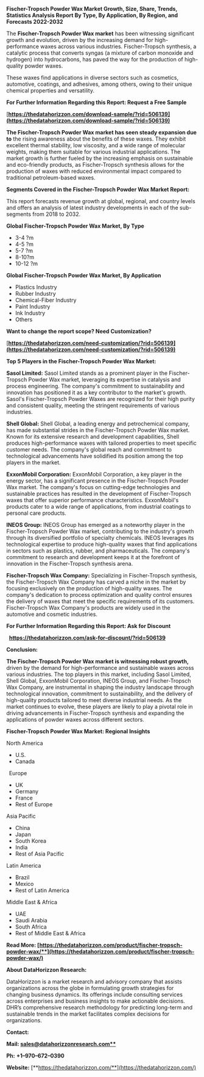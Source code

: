 ﻿**Fischer-Tropsch Powder Wax  Market Growth, Size, Share, Trends, Statistics Analysis Report By Type, By Application, By Region, and Forecasts 2022-2032**

The **Fischer-Tropsch Powder Wax market** has been witnessing significant growth and evolution, driven by the increasing demand for high-performance waxes across various industries. Fischer-Tropsch synthesis, a catalytic process that converts syngas (a mixture of carbon monoxide and hydrogen) into hydrocarbons, has paved the way for the production of high-quality powder waxes. 

These waxes find applications in diverse sectors such as cosmetics, automotive, coatings, and adhesives, among others, owing to their unique chemical properties and versatility.

**For Further Information Regarding this Report: Request a Free Sample**	

[**https://thedatahorizzon.com/download-sample/?rid=506139](https://thedatahorizzon.com/download-sample/?rid=506139)** 

**The Fischer-Tropsch Powder Wax market has seen steady expansion due to** the rising awareness about the benefits of these waxes. They exhibit excellent thermal stability, low viscosity, and a wide range of molecular weights, making them suitable for various industrial applications. The market growth is further fueled by the increasing emphasis on sustainable and eco-friendly products, as Fischer-Tropsch synthesis allows for the production of waxes with reduced environmental impact compared to traditional petroleum-based waxes.

**Segments Covered in the Fischer-Tropsch Powder Wax Market Report:**

This report forecasts revenue growth at global, regional, and country levels and offers an analysis of latest industry developments in each of the sub-segments from 2018 to 2032.

**Global Fischer-Tropsch Powder Wax Market, By Type**

- 3-4 ?m
- 4-5 ?m
- 5-7 ?m
- 8-10?m
- 10-12 ?m

**Global Fischer-Tropsch Powder Wax Market, By Application**

- Plastics Industry
- Rubber Industry
- Chemical-Fiber Industry
- Paint Industry
- Ink Industry
- Others

**Want to change the report scope? Need Customization?**

[**https://thedatahorizzon.com/need-customization/?rid=506139](https://thedatahorizzon.com/need-customization/?rid=506139)** 

**Top 5 Players in the Fischer-Tropsch Powder Wax Market:**

**Sasol Limited:** Sasol Limited stands as a prominent player in the Fischer-Tropsch Powder Wax market, leveraging its expertise in catalysis and process engineering. The company's commitment to sustainability and innovation has positioned it as a key contributor to the market's growth. Sasol's Fischer-Tropsch Powder Waxes are recognized for their high purity and consistent quality, meeting the stringent requirements of various industries.

**Shell Global:** Shell Global, a leading energy and petrochemical company, has made substantial strides in the Fischer-Tropsch Powder Wax market. Known for its extensive research and development capabilities, Shell produces high-performance waxes with tailored properties to meet specific customer needs. The company's global reach and commitment to technological advancements have solidified its position among the top players in the market.

**ExxonMobil Corporation:** ExxonMobil Corporation, a key player in the energy sector, has a significant presence in the Fischer-Tropsch Powder Wax market. The company's focus on cutting-edge technologies and sustainable practices has resulted in the development of Fischer-Tropsch waxes that offer superior performance characteristics. ExxonMobil's products cater to a wide range of applications, from industrial coatings to personal care products.

**INEOS Group:** INEOS Group has emerged as a noteworthy player in the Fischer-Tropsch Powder Wax market, contributing to the industry's growth through its diversified portfolio of specialty chemicals. INEOS leverages its technological expertise to produce high-quality waxes that find applications in sectors such as plastics, rubber, and pharmaceuticals. The company's commitment to research and development keeps it at the forefront of innovation in the Fischer-Tropsch synthesis arena.

**Fischer-Tropsch Wax Company:** Specializing in Fischer-Tropsch synthesis, the Fischer-Tropsch Wax Company has carved a niche in the market by focusing exclusively on the production of high-quality waxes. The company's dedication to process optimization and quality control ensures the delivery of waxes that meet the specific requirements of its customers. Fischer-Tropsch Wax Company's products are widely used in the automotive and cosmetic industries.

**For Further Information Regarding this Report: Ask for Discount**	

` `**<https://thedatahorizzon.com/ask-for-discount/?rid=506139>** 

**Conclusion:**

**The Fischer-Tropsch Powder Wax market is witnessing robust growth,** driven by the demand for high-performance and sustainable waxes across various industries. The top players in this market, including Sasol Limited, Shell Global, ExxonMobil Corporation, INEOS Group, and Fischer-Tropsch Wax Company, are instrumental in shaping the industry landscape through technological innovation, commitment to sustainability, and the delivery of high-quality products tailored to meet diverse industrial needs. As the market continues to evolve, these players are likely to play a pivotal role in driving advancements in Fischer-Tropsch synthesis and expanding the applications of powder waxes across different sectors.

**Fischer-Tropsch Powder Wax Market: Regional Insights**

North America

- U.S.
- Canada

` `Europe

- UK
- Germany
- France
- Rest of Europe

Asia Pacific

- China
- Japan
- South Korea
- India
- Rest of Asia Pacific

Latin America

- Brazil
- Mexico
- Rest of Latin America

Middle East & Africa

- UAE
- Saudi Arabia
- South Africa
- Rest of Middle East & Africa

**Read More: [https://thedatahorizzon.com/product/fischer-tropsch-powder-wax/**](https://thedatahorizzon.com/product/fischer-tropsch-powder-wax/)** 

**About DataHorizzon Research:**

DataHorizzon is a market research and advisory company that assists organizations across the globe in formulating growth strategies for changing business dynamics. Its offerings include consulting services across enterprises and business insights to make actionable decisions. DHR’s comprehensive research methodology for predicting long-term and sustainable trends in the market facilitates complex decisions for organizations.

**Contact:**

**Mail: [sales@datahorizzonresearch.com**](mailto:sales@datahorizzonresearch.com)**

**Ph:** **+1–970–672–0390**

**Website:** [**https://thedatahorizzon.com/**](https://thedatahorizzon.com/)

